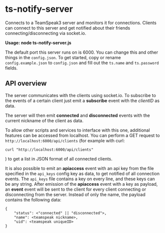<h1>ts-notify-server</h1>

Connects to a TeamSpeak3 server and monitors it for connections. Clients can connect to this server and get notified about their friends connecting/disconnecting via socket.io.

<strong>Usage: node ts-notify-server.js</strong>

The default port this server runs on is 6000. You can change this and other things in the `config.json`.
To get started, copy or rename `config.example.json` to `config.json` and fill out the `ts.name` and `ts.password` fields.

<h2>API overview</h2>

The server communicates with the clients using socket.io.
To subscribe to the events of a certain client just emit a **subscribe** event with the *clientID* as data.

The server will then emit **connected** and **disconnected** events with the current nickname of the client as data.

To allow other scripts and services to interface with this one, additional features can be accessed from localhost.
You can perform a GET request to `http://localhost:6000/api/clients` (for example with curl:

	curl "http://localhost:6000/api/clients"

) to get a list in JSON format of all connected clients.

It is also possible to emit an **apiaccess** event with an api key from the file specified in the `api_keys` config key as data, to get notified of all connection events.
The `api_keys` file contains a key on every line, and these keys can be any string.
After emission of the **apiaccess** event with a key as payload, an **event** event will be sent to the client for every client connecting or disconnecting from the server.
Instead of only the name, the payload contains the following data:

	{
		"status": <"connected" || "disconnected">,
		"name": <teamspeak nickname>,
		"uid": <teamspeak uniqueID>
	}
